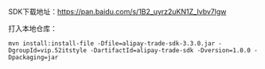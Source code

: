 SDK下载地址：https://pan.baidu.com/s/1B2_uyrz2uKN1Z_Ivbv7lgw

打入本地仓库：

```
mvn install:install-file -Dfile=alipay-trade-sdk-3.3.0.jar -DgroupId=vip.52itstyle -DartifactId=alipay-trade-sdk -Dversion=1.0.0 -Dpackaging=jar
```
